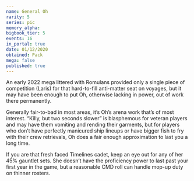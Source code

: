 ```yaml
---
name: General Oh
rarity: 5
series: pic
memory_alpha:
bigbook_tier: 5
events: 16
in_portal: true
date: 01/12/2020
obtained: Pack
mega: false
published: true
---
```


An early 2022 mega littered with Romulans provided only a single piece of competition (Laris) for that hard-to-fill anti-matter seat on voyages, but it may have been enough to put Oh, otherwise lacking in power, out of work there permanently.

Generally fair-to-bad in most areas, it’s Oh’s arena work that’s of most interest. “Killy, but two seconds slower” is blasphemous for veteran players and may have them vomiting and rending their garments, but for players who don’t have perfectly manicured ship lineups or have bigger fish to fry with their crew retrievals, Oh does a fair enough approximation to last you a long time.

If you are that fresh faced Timelines cadet, keep an eye out for any of her 45% gauntlet sets. She doesn’t have the proficiency power to last past your first year in the game, but a reasonable CMD roll can handle mop-up duty on thinner rosters.
